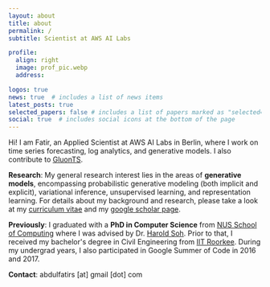 ```yaml
---
layout: about
title: about
permalink: /
subtitle: Scientist at AWS AI Labs

profile:
  align: right
  image: prof_pic.webp
  address:

logos: true
news: true  # includes a list of news items
latest_posts: true
selected_papers: false # includes a list of papers marked as "selected={true}"
social: true  # includes social icons at the bottom of the page
---
```


Hi! I am Fatir, an Applied Scientist at AWS AI Labs in Berlin, where I work on time series forecasting, log analytics, and generative models. I also contribute to [GluonTS](https://ts.gluon.ai/).

**Research**: My general research interest lies in the areas of **generative models**, encompassing probabilistic generative modeling (both implicit and explicit), variational inference, unsupervised learning, and representation learning. For details about my background and research, please take a look at my <a href="https://drive.google.com/open?id=1T9tMY1NQQTTFE2sIYXjuVDUIufE5xXB6" target="_blank">curriculum vitae</a> and my [google scholar page](https://scholar.google.com/citations?user=BZ0EoqIAAAAJ&hl=en).

**Previously**: I graduated with a **PhD in Computer Science** from [NUS School of Computing](https://www.comp.nus.edu.sg/) where I was advised by Dr. [Harold Soh](https://haroldsoh.github.io). Prior to that, I received my bachelor's degree in Civil Engineering from [IIT Roorkee](https://www.iitr.ac.in). During my undergrad years, I also participated in Google Summer of Code in 2016 and 2017.

**Contact**: abdulfatirs [at] gmail [dot] com
